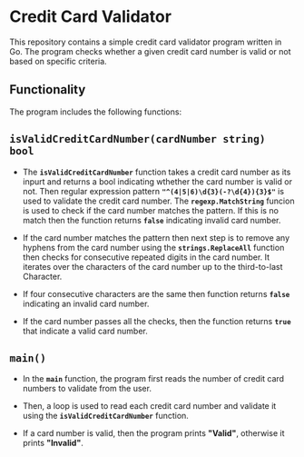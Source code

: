 # Credit Card Validator
This repository contains a simple credit card validator program written in Go. The program checks whether a given credit card number is valid or not based on specific criteria.

## Functionality

The program includes the following functions:

## `isValidCreditCardNumber(cardNumber string) bool`

- The **`isValidCreditCardNumber`** function takes a credit card number as its inpurt and returns a bool indicating wthether the card number is valid or not. Then regular expression pattern **`"^(4|5|6)\d{3}(-?\d{4}){3}$"`** is used to validate the credit card number. The **`regexp.MatchString`** funcion is used to check if the card number matches the pattern. If this is no match then the function returns **`false`** indicating invalid card number.

- If the card number matches the pattern then next step is to remove any hyphens from the card number using the **`strings.ReplaceAll`** function then checks for consecutive repeated digits in the card number. It iterates over the characters of the card number up to the third-to-last Character.
- If four consecutive characters are the same then function returns **`false`** indicating an invalid card number.

- If the card number passes all the checks, then the function returns **`true`** that indicate a valid card number.

## `main()`

- In the **`main`** function, the program first reads the number of credit card numbers to validate from the user.

- Then, a loop is used to read each credit card number and validate it using the **`isValidCreditCardNumber`** function.

- If a card number is valid, then the program prints **"Valid"**, otherwise it prints **"Invalid"**.
